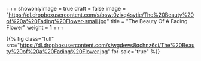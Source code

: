 +++
showonlyimage = true
draft = false
image = "https://dl.dropboxusercontent.com/s/bswt0zixq4sytie/The%20Beauty%20of%20a%20Fading%20Flower-small.jpg"
title = "The Beauty Of A Fading Flower"
weight = 1
+++

{{% fig class="full" src="https://dl.dropboxusercontent.com/s/wgdews8qchnz6ci/The%20Beauty%20of%20a%20Fading%20Flower.jpg" for-sale="true" %}}

